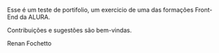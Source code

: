 Esse é um teste de portifolio, um exercicio de uma das formações Front-End da ALURA.

Contribuições e sugestões são bem-vindas.

Renan Fochetto
